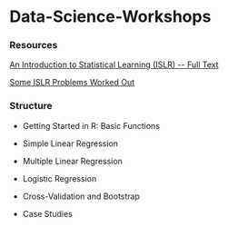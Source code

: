 # Data-Science-Workshops

### Resources

<a href="https://www-bcf.usc.edu/~gareth/ISL/">An Introduction to Statistical Learning (ISLR) -- Full Text</a>

<a href="https://github.com/diramputri/Intro-To-Statistical-Learning">Some ISLR Problems Worked Out</a>

### Structure

* Getting Started in R: Basic Functions

* Simple Linear Regression

* Multiple Linear Regression

* Logistic Regression

* Cross-Validation and Bootstrap

* Case Studies

